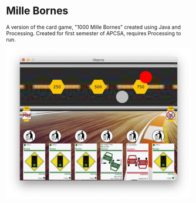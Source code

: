 # Mille Bornes

A version of the card game, "1000 Mille Bornes" created using Java and Processing. Created for first semester of APCSA, requires Processing to run. 

![Alt text](/demoscreenshot.png?raw=true "Home Screen")